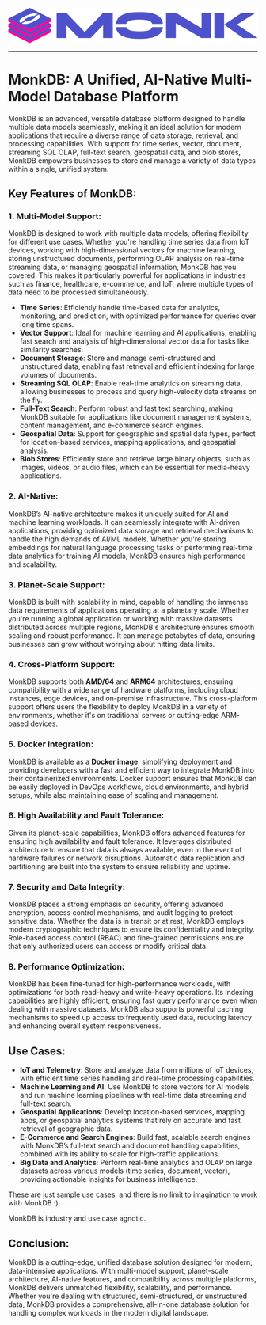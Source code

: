 ![MonkDB](../monk_logo.png)

---
# MonkDB: A Unified, AI-Native Multi-Model Database Platform

MonkDB is an advanced, versatile database platform designed to handle multiple data models seamlessly, making it an ideal solution for modern applications that require a diverse range of data storage, retrieval, and processing capabilities. With support for time series, vector, document, streaming SQL OLAP, full-text search, geospatial data, and blob stores, MonkDB empowers businesses to store and manage a variety of data types within a single, unified system.

## Key Features of MonkDB:

### 1. Multi-Model Support:
MonkDB is designed to work with multiple data models, offering flexibility for different use cases. Whether you're handling time series data from IoT devices, working with high-dimensional vectors for machine learning, storing unstructured documents, performing OLAP analysis on real-time streaming data, or managing geospatial information, MonkDB has you covered. This makes it particularly powerful for applications in industries such as finance, healthcare, e-commerce, and IoT, where multiple types of data need to be processed simultaneously.

- **Time Series**: Efficiently handle time-based data for analytics, monitoring, and prediction, with optimized performance for queries over long time spans.
- **Vector Support**: Ideal for machine learning and AI applications, enabling fast search and analysis of high-dimensional vector data for tasks like similarity searches.
- **Document Storage**: Store and manage semi-structured and unstructured data, enabling fast retrieval and efficient indexing for large volumes of documents.
- **Streaming SQL OLAP**: Enable real-time analytics on streaming data, allowing businesses to process and query high-velocity data streams on the fly.
- **Full-Text Search**: Perform robust and fast text searching, making MonkDB suitable for applications like document management systems, content management, and e-commerce search engines.
- **Geospatial Data**: Support for geographic and spatial data types, perfect for location-based services, mapping applications, and geospatial analysis.
- **Blob Stores**: Efficiently store and retrieve large binary objects, such as images, videos, or audio files, which can be essential for media-heavy applications.

### 2. AI-Native:
MonkDB’s AI-native architecture makes it uniquely suited for AI and machine learning workloads. It can seamlessly integrate with AI-driven applications, providing optimized data storage and retrieval mechanisms to handle the high demands of AI/ML models. Whether you're storing embeddings for natural language processing tasks or performing real-time data analytics for training AI models, MonkDB ensures high performance and scalability.

### 3. Planet-Scale Support:
MonkDB is built with scalability in mind, capable of handling the immense data requirements of applications operating at a planetary scale. Whether you're running a global application or working with massive datasets distributed across multiple regions, MonkDB's architecture ensures smooth scaling and robust performance. It can manage petabytes of data, ensuring businesses can grow without worrying about hitting data limits.

### 4. Cross-Platform Support:
MonkDB supports both **AMD/64** and **ARM64** architectures, ensuring compatibility with a wide range of hardware platforms, including cloud instances, edge devices, and on-premise infrastructure. This cross-platform support offers users the flexibility to deploy MonkDB in a variety of environments, whether it's on traditional servers or cutting-edge ARM-based devices.

### 5. Docker Integration:
MonkDB is available as a **Docker image**, simplifying deployment and providing developers with a fast and efficient way to integrate MonkDB into their containerized environments. Docker support ensures that MonkDB can be easily deployed in DevOps workflows, cloud environments, and hybrid setups, while also maintaining ease of scaling and management.

### 6. High Availability and Fault Tolerance:
Given its planet-scale capabilities, MonkDB offers advanced features for ensuring high availability and fault tolerance. It leverages distributed architecture to ensure that data is always available, even in the event of hardware failures or network disruptions. Automatic data replication and partitioning are built into the system to ensure reliability and uptime.

### 7. Security and Data Integrity:
MonkDB places a strong emphasis on security, offering advanced encryption, access control mechanisms, and audit logging to protect sensitive data. Whether the data is in transit or at rest, MonkDB employs modern cryptographic techniques to ensure its confidentiality and integrity. Role-based access control (RBAC) and fine-grained permissions ensure that only authorized users can access or modify critical data.

### 8. Performance Optimization:
MonkDB has been fine-tuned for high-performance workloads, with optimizations for both read-heavy and write-heavy operations. Its indexing capabilities are highly efficient, ensuring fast query performance even when dealing with massive datasets. MonkDB also supports powerful caching mechanisms to speed up access to frequently used data, reducing latency and enhancing overall system responsiveness.

## Use Cases:

- **IoT and Telemetry**: Store and analyze data from millions of IoT devices, with efficient time series handling and real-time processing capabilities.
- **Machine Learning and AI**: Use MonkDB to store vectors for AI models and run machine learning pipelines with real-time data streaming and full-text search.
- **Geospatial Applications**: Develop location-based services, mapping apps, or geospatial analytics systems that rely on accurate and fast retrieval of geographic data.
- **E-Commerce and Search Engines**: Build fast, scalable search engines with MonkDB’s full-text search and document handling capabilities, combined with its ability to scale for high-traffic applications.
- **Big Data and Analytics**: Perform real-time analytics and OLAP on large datasets across various models (time series, document, vector), providing actionable insights for business intelligence.

These are just sample use cases, and there is no limit to imagination to work with MonkDB :).

MonkDB is industry and use case agnotic.

## Conclusion:

MonkDB is a cutting-edge, unified database solution designed for modern, data-intensive applications. With multi-model support, planet-scale architecture, AI-native features, and compatibility across multiple platforms, MonkDB delivers unmatched flexibility, scalability, and performance. Whether you're dealing with structured, semi-structured, or unstructured data, MonkDB provides a comprehensive, all-in-one database solution for handling complex workloads in the modern digital landscape.
